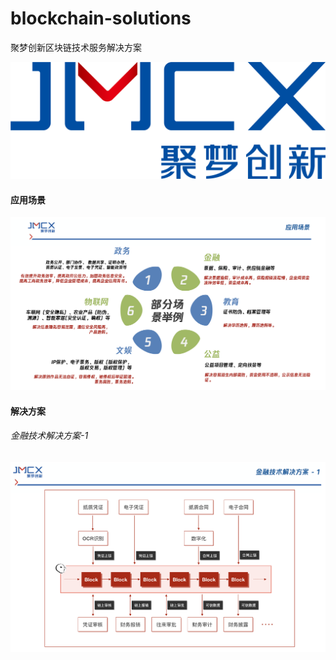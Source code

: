 # blockchain-solutions
聚梦创新区块链技术服务解决方案

![JMCX-Logo](assets/logo.png)

#### 应用场景
![部分应用场景举例](assets/application-scenario.png)


#### 解决方案
###### 金融技术解决方案-1
![金融技术解决方案-1](assets/solutions/fintech.png)

